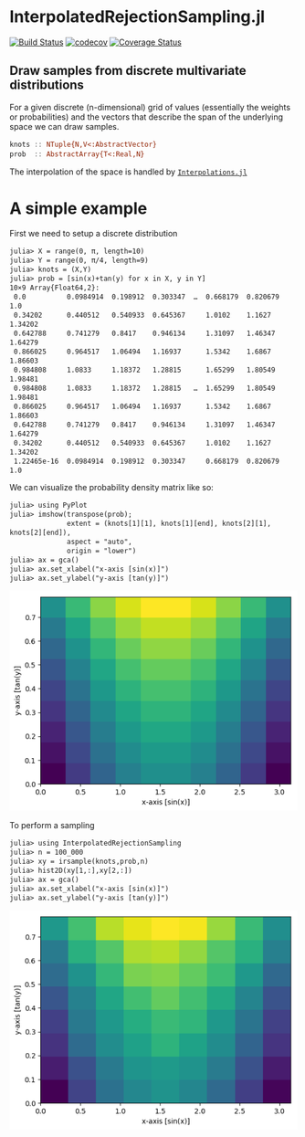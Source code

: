 # InterpolatedRejectionSampling.jl
[![Build Status](https://travis-ci.com/m-wells/InterpolatedRejectionSampling.jl.svg?token=qtRCxXQJn8B2HN1f6h3k&branch=master)](https://travis-ci.com/m-wells/InterpolatedRejectionSampling.jl)
[![codecov](https://codecov.io/gh/m-wells/InterpolatedRejectionSampling.jl/branch/master/graph/badge.svg)](https://codecov.io/gh/m-wells/InterpolatedRejectionSampling.jl)
[![Coverage Status](https://coveralls.io/repos/github/m-wells/InterpolatedRejectionSampling.jl/badge.svg?branch=master)](https://coveralls.io/github/m-wells/InterpolatedRejectionSampling.jl?branch=master)

## Draw samples from discrete multivariate distributions
For a given discrete (n-dimensional) grid of values (essentially the weights or probabilities) and the vectors that describe the span of the underlying space we can draw samples.
```julia
knots :: NTuple{N,V<:AbstractVector}
prob  :: AbstractArray{T<:Real,N}
```
The interpolation of the space is handled by  [`Interpolations.jl`](https://github.com/JuliaMath/Interpolations.jl)
# A simple example
First we need to setup a discrete distribution
```
julia> X = range(0, π, length=10)
julia> Y = range(0, π/4, length=9)
julia> knots = (X,Y)
julia> prob = [sin(x)+tan(y) for x in X, y in Y]
10×9 Array{Float64,2}:
 0.0          0.0984914  0.198912  0.303347  …  0.668179  0.820679  1.0    
 0.34202      0.440512   0.540933  0.645367     1.0102    1.1627    1.34202
 0.642788     0.741279   0.8417    0.946134     1.31097   1.46347   1.64279
 0.866025     0.964517   1.06494   1.16937      1.5342    1.6867    1.86603
 0.984808     1.0833     1.18372   1.28815      1.65299   1.80549   1.98481
 0.984808     1.0833     1.18372   1.28815   …  1.65299   1.80549   1.98481
 0.866025     0.964517   1.06494   1.16937      1.5342    1.6867    1.86603
 0.642788     0.741279   0.8417    0.946134     1.31097   1.46347   1.64279
 0.34202      0.440512   0.540933  0.645367     1.0102    1.1627    1.34202
 1.22465e-16  0.0984914  0.198912  0.303347     0.668179  0.820679  1.0    
```

We can visualize the probability density matrix like so:
```
julia> using PyPlot
julia> imshow(transpose(prob);
              extent = (knots[1][1], knots[1][end], knots[2][1], knots[2][end]),
              aspect = "auto",
              origin = "lower")
julia> ax = gca()
julia> ax.set_xlabel("x-axis [sin(x)]")
julia> ax.set_ylabel("y-axis [tan(y)]")
```
![png](docs/output_2_0.png)

To perform a sampling
```
julia> using InterpolatedRejectionSampling
julia> n = 100_000
julia> xy = irsample(knots,prob,n)
julia> hist2D(xy[1,:],xy[2,:])
julia> ax = gca()
julia> ax.set_xlabel("x-axis [sin(x)]")
julia> ax.set_ylabel("y-axis [tan(y)]")
```
![png](docs/output_3_0.png)
